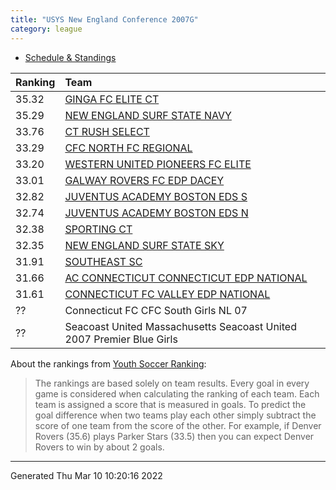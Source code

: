 ```yaml
---
title: "USYS New England Conference 2007G"
category: league
---
```


    
* [Schedule & Standings](https://system.gotsport.com/org_event/events/13181/schedules?team=624464)

| Ranking | Team                                                                                               |
|:--------|:---------------------------------------------------------------------------------------------------|
| 35.32   | [GINGA FC ELITE CT](https://youthsoccerrankings.us/team.html?teamId=3798832)                       |
| 35.29   | [NEW ENGLAND SURF STATE NAVY](https://youthsoccerrankings.us/team.html?teamId=3801240)             |
| 33.76   | [CT RUSH SELECT](https://youthsoccerrankings.us/team.html?teamId=3800790)                          |
| 33.29   | [CFC NORTH FC REGIONAL](https://youthsoccerrankings.us/team.html?teamId=3591086)                   |
| 33.20   | [WESTERN UNITED PIONEERS FC ELITE](https://youthsoccerrankings.us/team.html?teamId=3815962)        |
| 33.01   | [GALWAY ROVERS FC EDP DACEY](https://youthsoccerrankings.us/team.html?teamId=3816659)              |
| 32.82   | [JUVENTUS ACADEMY BOSTON EDS S](https://youthsoccerrankings.us/team.html?teamId=3817483)           |
| 32.74   | [JUVENTUS ACADEMY BOSTON EDS N](https://youthsoccerrankings.us/team.html?teamId=3798603)           |
| 32.38   | [SPORTING CT](https://youthsoccerrankings.us/team.html?teamId=2247438)                             |
| 32.35   | [NEW ENGLAND SURF STATE SKY](https://youthsoccerrankings.us/team.html?teamId=3605130)              |
| 31.91   | [SOUTHEAST SC](https://youthsoccerrankings.us/team.html?teamId=1854067)                            |
| 31.66   | [AC CONNECTICUT CONNECTICUT EDP NATIONAL](https://youthsoccerrankings.us/team.html?teamId=3589148) |
| 31.61   | [CONNECTICUT FC VALLEY EDP NATIONAL](https://youthsoccerrankings.us/team.html?teamId=2324078)      |
| ??      | Connecticut FC CFC South Girls NL 07                                                               |
| ??      | Seacoast United Massachusetts Seacoast United 2007 Premier Blue Girls                              |

About the rankings from [Youth Soccer Ranking](https://youthsoccerrankings.us):

>  The rankings are based solely on team results. Every goal in every game is considered when calculating the ranking of each team. Each team is assigned a score that is measured in goals. To predict the goal difference when two teams play each other simply subtract the score of one team from the score of the other. For example, if Denver Rovers (35.6) plays Parker Stars (33.5) then you can expect Denver Rovers to win by about 2 goals.


***
Generated Thu Mar 10 10:20:16 2022
